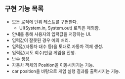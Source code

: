 ## 구현 기능 목록

* 모든 로직에 단위 테스트를 구현한다.
    * UI(System.in, System.out) 로직은 제외함.
* 안내를 통해 사용자의 입력값을 저장하는 UI.
* 입력값이 잘못된 경우 예외 처리.
* 입력값(자동차 대수 등)을 토대로 자동차 객체 생성.
* 입력값(시도 회수)만큼 게임을 진행.
* 난수 생성.
* 자동차 객체의 Position을 이동시키기는 기능.
* car position을 바탕으로 게임 실행 결과를 출력시키는 기능.
